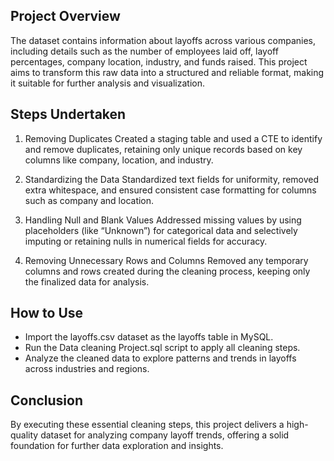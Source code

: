 ## Project Overview
The dataset contains information about layoffs across various companies, including details such as the number of employees laid off, layoff percentages, company location, industry, and funds raised. This project aims to transform this raw data into a structured and reliable format, making it suitable for further analysis and visualization.

## Steps Undertaken
1) Removing Duplicates
Created a staging table and used a CTE to identify and remove duplicates, retaining only unique records based on key columns like company, location, and industry.

2) Standardizing the Data
Standardized text fields for uniformity, removed extra whitespace, and ensured consistent case formatting for columns such as company and location.

3) Handling Null and Blank Values
Addressed missing values by using placeholders (like “Unknown”) for categorical data and selectively imputing or retaining nulls in numerical fields for accuracy.

4) Removing Unnecessary Rows and Columns
Removed any temporary columns and rows created during the cleaning process, keeping only the finalized data for analysis.

## How to Use
- Import the layoffs.csv dataset as the layoffs table in MySQL.
- Run the Data cleaning Project.sql script to apply all cleaning steps.
- Analyze the cleaned data to explore patterns and trends in layoffs across industries and regions.
  
## Conclusion
By executing these essential cleaning steps, this project delivers a high-quality dataset for analyzing company layoff trends, offering a solid foundation for further data exploration and insights.
